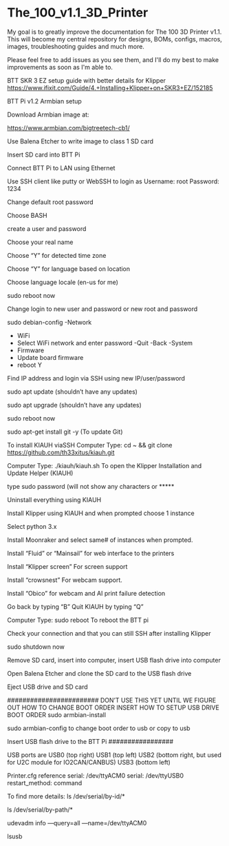 # The_100_v1.1_3D_Printer

My goal is to greatly improve the documentation for The 100 3D Printer v1.1. This will become my central repository for designs, BOMs, configs, macros, images, troubleshooting guides and much more.

Please feel free to add issues as you see them, and I'll do my best to make improvements as soon as I'm able to.

BTT SKR 3 EZ setup guide with better details for Klipper https://www.ifixit.com/Guide/4.+Installing+Klipper+on+SKR3+EZ/152185

BTT Pi v1.2 Armbian setup

Download Armbian image at:

https://www.armbian.com/bigtreetech-cb1/

Use Balena Etcher to write image to class 1 SD card

Insert SD card into BTT Pi

Connect BTT Pi to LAN using Ethernet

Use SSH client like putty or WebSSH to login as 
Username: root
Password: 1234

Change default root password

Choose BASH

create a user and password

Choose your real name

Choose “Y” for detected time zone 

Choose “Y” for language based on location

Choose language locale (en-us for me)

sudo reboot now

Change login to new user and password or new root and password

sudo debian-config
-Network
- WiFi 
- Select WiFi network and enter password
-Quit
-Back
-System
- Firmware
- Update board firmware
-  reboot Y

Find IP address and login via SSH using new IP/user/password

sudo apt update (shouldn’t have any updates)

sudo apt upgrade (shouldn’t have any updates)

sudo reboot now

sudo apt-get  install git -y
(To update Git)

To install KIAUH viaSSH  Computer Type:
cd ~ && git clone https://github.com/th33xitus/kiauh.git

Computer Type:
./kiauh/kiauh.sh
To open the Klipper Installation and Update Helper (KIAUH)

type sudo password (will not show any characters or *****

Uninstall everything using KIAUH

Install Klipper using KIAUH and when prompted choose 1 instance

Select python 3.x

Install Moonraker and select same# of instances when prompted.

Install “Fluid” or “Mainsail” for web interface to the printers

Install “Klipper screen” For screen support 

Install “crowsnest” For webcam support.

Install “Obico” for webcam and AI print failure detection

Go back by typing “B”
Quit KIAUH by typing “Q”

Computer Type: 
sudo reboot
To reboot the BTT pi

Check your connection and that you can still SSH after installing Klipper

sudo shutdown now

Remove SD card, insert into computer, insert USB flash drive into computer

Open Balena Etcher and clone the SD card to the USB flash drive

Eject USB drive and SD card


########################
DON’T USE THIS YET UNTIL WE FIGURE OUT HOW TO CHANGE BOOT ORDER
INSERT HOW TO SETUP USB DRIVE BOOT ORDER
sudo armbian-install

sudo armbian-config to change boot order to usb or copy to usb

Insert USB flash drive to the BTT Pi
#################


USB ports are 
USB0 (top right) 
USB1 (top left) 
USB2 (bottom right, but used for U2C module for IO2CAN/CANBUS)
USB3 (bottom left)

Printer.cfg reference
serial: /dev/ttyACM0 
serial: /dev/ttyUSB0
restart_method: command

To find more details:
ls /dev/serial/by-id/*

ls /dev/serial/by-path/*

udevadm info —query=all —name=/dev/ttyACM0

lsusb


